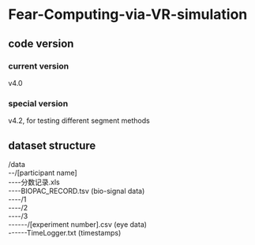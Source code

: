 # Fear-Computing-via-VR-simulation

## code version
### current version
v4.0
### special version
v4.2, for testing different segment methods



## dataset structure
/data <br>
--/[participant name]<br>
----分数记录.xls<br>
----BIOPAC_RECORD.tsv (bio-signal data)<br>
----/1<br>
----/2<br>
----/3<br>
------/[experiment number].csv (eye data)<br>
------TimeLogger.txt (timestamps)<br>
    
